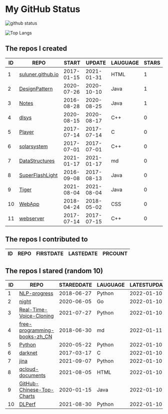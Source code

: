 # My GitHub Status

<img src="https://github-readme-stats-1.yihong0618.vercel.app/api?username=ThaddeusJiang&show_icons=true&&&hide_title=true&count_private=true" alt="github status" />

![Top Langs](https://github-readme-stats-1.yihong0618.vercel.app/api/top-langs/?username=ThaddeusJiang&layout=compact)

<!--START_SECTION:my_github-->
## The repos I created
| ID |                               REPO                                |   START    |   UPDATE   | LAUGUAGE | STARS |
|----|-------------------------------------------------------------------|------------|------------|----------|-------|
|  1 | [suluner.github.io](https://github.com/suluner/suluner.github.io) | 2017-01-15 | 2021-01-31 | HTML     |     1 |
|  2 | [DesignPattern](https://github.com/suluner/DesignPattern)         | 2020-07-26 | 2020-10-10 | Java     |     1 |
|  3 | [Notes](https://github.com/suluner/Notes)                         | 2016-08-28 | 2020-08-25 | Java     |     1 |
|  4 | [dlsys](https://github.com/suluner/dlsys)                         | 2020-08-15 | 2020-08-17 | C++      |     0 |
|  5 | [Player](https://github.com/suluner/Player)                       | 2017-07-14 | 2017-07-14 | C        |     0 |
|  6 | [solarsystem](https://github.com/suluner/solarsystem)             | 2017-07-01 | 2017-07-01 | C++      |     0 |
|  7 | [DataStructures](https://github.com/suluner/DataStructures)       | 2021-01-17 | 2021-01-17 | md       |     0 |
|  8 | [SuperFlashLight](https://github.com/suluner/SuperFlashLight)     | 2016-09-08 | 2017-08-13 | Java     |     0 |
|  9 | [Tiger](https://github.com/suluner/Tiger)                         | 2021-08-04 | 2021-08-04 | Java     |     0 |
| 10 | [WebApp](https://github.com/suluner/WebApp)                       | 2018-04-24 | 2018-05-02 | CSS      |     0 |
| 11 | [webserver](https://github.com/suluner/webserver)                 | 2017-07-14 | 2017-07-15 | C++      |     0 |

## The repos I contributed to
| ID | REPO | FIRSTDATE | LASTEDATE | PRCOUNT |
|----|------|-----------|-----------|---------|

## The repos I stared (random 10)
| ID |                                           REPO                                            | STAREDDATE | LAUGUAGE | LATESTUPDATE |
|----|-------------------------------------------------------------------------------------------|------------|----------|--------------|
|  1 | [NLP-progress](https://github.com/sebastianruder/NLP-progress)                            | 2018-06-27 | Python   | 2022-01-10   |
|  2 | [night](https://github.com/talkgo/night)                                                  | 2020-06-05 | Go       | 2022-01-10   |
|  3 | [Real-Time-Voice-Cloning](https://github.com/CorentinJ/Real-Time-Voice-Cloning)           | 2021-07-27 | Python   | 2022-01-10   |
|  4 | [free-programming-books-zh_CN](https://github.com/justjavac/free-programming-books-zh_CN) | 2018-06-30 | md       | 2022-01-11   |
|  5 | [Python](https://github.com/TheAlgorithms/Python)                                         | 2020-05-22 | Python   | 2022-01-10   |
|  6 | [darknet](https://github.com/pjreddie/darknet)                                            | 2017-03-17 | C        | 2022-01-10   |
|  7 | [jina](https://github.com/jina-ai/jina)                                                   | 2021-09-07 | Python   | 2022-01-10   |
|  8 | [qcloud-documents](https://github.com/tencentyun/qcloud-documents)                        | 2021-08-05 | HTML     | 2022-01-10   |
|  9 | [GitHub-Chinese-Top-Charts](https://github.com/GrowingGit/GitHub-Chinese-Top-Charts)      | 2020-01-15 | Java     | 2022-01-10   |
| 10 | [DLPerf](https://github.com/Oneflow-Inc/DLPerf)                                           | 2021-08-30 | Python   | 2022-01-10   |

<!--END_SECTION:my_github-->